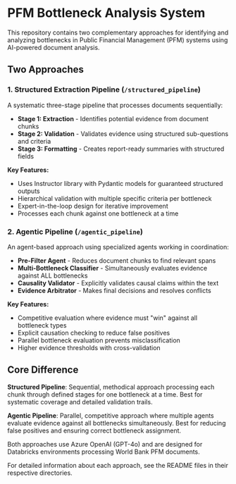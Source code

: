 # PFM Bottleneck Analysis System

This repository contains two complementary approaches for identifying and analyzing bottlenecks in Public Financial Management (PFM) systems using AI-powered document analysis.

## Two Approaches

### 1. Structured Extraction Pipeline (`/structured_pipeline`)
A systematic three-stage pipeline that processes documents sequentially:
- **Stage 1: Extraction** - Identifies potential evidence from document chunks
- **Stage 2: Validation** - Validates evidence using structured sub-questions and criteria
- **Stage 3: Formatting** - Creates report-ready summaries with structured fields

**Key Features:**
- Uses Instructor library with Pydantic models for guaranteed structured outputs
- Hierarchical validation with multiple specific criteria per bottleneck
- Expert-in-the-loop design for iterative improvement
- Processes each chunk against one bottleneck at a time

### 2. Agentic Pipeline (`/agentic_pipeline`)
An agent-based approach using specialized agents working in coordination:
- **Pre-Filter Agent** - Reduces document chunks to find relevant spans
- **Multi-Bottleneck Classifier** - Simultaneously evaluates evidence against ALL bottlenecks
- **Causality Validator** - Explicitly validates causal claims within the text
- **Evidence Arbitrator** - Makes final decisions and resolves conflicts

**Key Features:**
- Competitive evaluation where evidence must "win" against all bottleneck types
- Explicit causation checking to reduce false positives
- Parallel bottleneck evaluation prevents misclassification
- Higher evidence thresholds with cross-validation

## Core Difference

**Structured Pipeline**: Sequential, methodical approach processing each chunk through defined stages for one bottleneck at a time. Best for systematic coverage and detailed validation trails.

**Agentic Pipeline**: Parallel, competitive approach where multiple agents evaluate evidence against all bottlenecks simultaneously. Best for reducing false positives and ensuring correct bottleneck assignment.

Both approaches use Azure OpenAI (GPT-4o) and are designed for Databricks environments processing World Bank PFM documents.

For detailed information about each approach, see the README files in their respective directories.